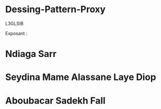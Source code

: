 # Dessing-Pattern-Proxy

L3GLSIB

Exposant :
# Ndiaga Sarr
# Seydina Mame Alassane Laye Diop
# Aboubacar Sadekh Fall

